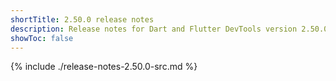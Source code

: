 ```yaml
---
shortTitle: 2.50.0 release notes
description: Release notes for Dart and Flutter DevTools version 2.50.0.
showToc: false
---
```


{% include ./release-notes-2.50.0-src.md %}
